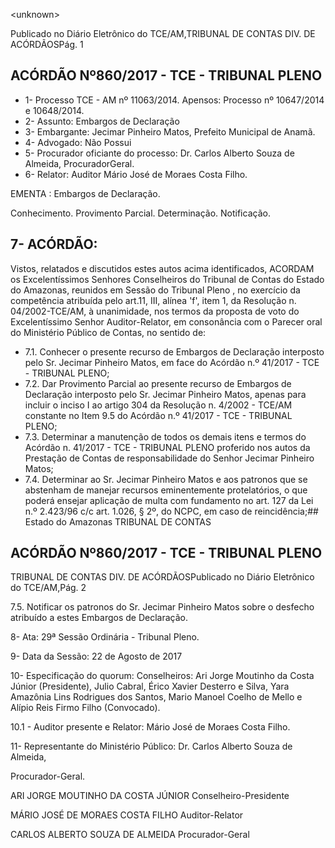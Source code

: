 &lt;unknown&gt;

Publicado  no  Diário Eletrônico do TCE/AM,TRIBUNAL DE CONTAS DIV. DE  ACÓRDÃOSPág. 1

## ACÓRDÃO Nº860/2017 - TCE - TRIBUNAL PLENO

- 1- Processo TCE - AM nº 11063/2014. Apensos: Processo nº  10647/2014 e 10648/2014.
- 2- Assunto: Embargos de Declaração
- 3- Embargante: Jecimar Pinheiro Matos, Prefeito Municipal de Anamã.
- 4- Advogado: Não Possui
- 5- Procurador oficiante do processo: Dr. Carlos Alberto Souza de Almeida, ProcuradorGeral.
- 6- Relator: Auditor Mário José de Moraes Costa Filho.

EMENTA : Embargos de Declaração.

Conhecimento.  Provimento  Parcial.  Determinação. Notificação.

## 7- ACÓRDÃO:

Vistos, relatados e discutidos estes autos acima identificados, ACORDAM os Excelentíssimos Senhores Conselheiros do Tribunal de Contas do Estado do Amazonas, reunidos  em  Sessão  do Tribunal  Pleno ,  no  exercício  da  competência  atribuída  pelo art.11,  III,  alínea  'f',  item  1,  da  Resolução  n.  04/2002-TCE/AM, à  unanimidade, nos termos da proposta de voto do  Excelentíssimo Senhor Auditor-Relator, em consonância com o Parecer oral do Ministério Público de Contas, no sentido de:

- 7.1. Conhecer o  presente recurso de Embargos de Declaração interposto pelo Sr. Jecimar Pinheiro Matos, em face do Acórdão n.º 41/2017 - TCE - TRIBUNAL PLENO;
- 7.2. Dar Provimento Parcial ao presente recurso de Embargos  de Declaração  interposto  pelo  Sr.  Jecimar  Pinheiro  Matos,  apenas  para incluir  o  inciso  I  ao  artigo  304  da  Resolução  n.  4/2002  -  TCE/AM constante  no  Item  9.5  do  Acórdão  n.º  41/2017  -  TCE  -  TRIBUNAL PLENO;
- 7.3. Determinar a  manutenção  de  todos  os  demais  itens  e  termos  do Acórdão n. 41/2017 - TCE - TRIBUNAL PLENO proferido nos autos da Prestação de Contas de responsabilidade do Senhor Jecimar Pinheiro Matos;
- 7.4. Determinar ao  Sr.  Jecimar  Pinheiro  Matos  e  aos  patronos  que  se abstenham  de  manejar  recursos  eminentemente  protelatórios,  o  que poderá ensejar aplicação de multa com fundamento no art. 127 da Lei n.º 2.423/96 c/c art. 1.026, § 2º, do NCPC, em caso de reincidência;## Estado do Amazonas TRIBUNAL DE CONTAS

## ACÓRDÃO Nº860/2017 - TCE - TRIBUNAL PLENO

TRIBUNAL DE CONTAS DIV. DE  ACÓRDÃOSPublicado  no  Diário Eletrônico do TCE/AM,Pág. 2

7.5. Notificar os patronos do Sr. Jecimar Pinheiro Matos sobre o desfecho atribuído a estes Embargos de Declaração.

8- Ata: 29ª Sessão Ordinária - Tribunal Pleno.

9- Data da Sessão: 22 de Agosto de 2017

10-  Especificação  do  quorum: Conselheiros: Ari Jorge  Moutinho  da  Costa  Júnior (Presidente), Julio Cabral, Érico Xavier Desterro e Silva, Yara Amazônia  Lins Rodrigues  dos  Santos,  Mario  Manoel  Coelho  de  Mello  e  Alípio  Reis  Firmo  Filho (Convocado).

10.1 - Auditor presente e Relator: Mário José de Moraes Costa Filho.

11-  Representante do Ministério Público: Dr. Carlos Alberto Souza de Almeida,

Procurador-Geral.

ARI JORGE MOUTINHO DA COSTA JÚNIOR Conselheiro-Presidente

MÁRIO JOSÉ DE MORAES COSTA FILHO Auditor-Relator

CARLOS ALBERTO SOUZA DE ALMEIDA Procurador-Geral